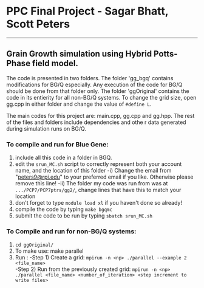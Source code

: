 # PPC Final Project - Sagar Bhatt, Scott Peters #
----------------------------------------------------------------
## Grain Growth simulation using Hybrid Potts-Phase field model.

The code is presented in two folders. The folder 'gg_bgq' contains modifications for BG/Q especially. Any execution of the code for BG/Q should be done from that folder only. The folder 'ggOriginal' contains the code in its entierity for all non-BG/Q systems. To change the grid size, open gg.cpp in either folder and change the value of `#define L`. 

The main codes for this project are: main.cpp, gg.cpp and gg.hpp. The rest of the files and folders include dependencies and othe r data generated during simulation runs on BG/Q.

### To compile and run for Blue Gene:
1) include all this code in a folder in BGQ. 
2) edit the `srun_MC.sh` script to correctly represent both your account name, and the location of this folder
-i) Change the email from "peters9@rpi.edu" to your preferred email if you like. Otherwise please remove this line!
-ii) The folder my code was run from was at `.../PCP7/PCP7ptrs/gg2/`, change lines that have this to match your location
3) don't forget to type `module load xl` if you haven't done so already!
4) compile the code by typing `make bgqmc`
5) submit the code to be run by typing `sbatch srun_MC.sh`

### To Compile and run for non-BG/Q systems:
1) `cd ggOriginal/`
2) To make use: make parallel
3) Run : 
-Step 1) Create a grid: `mpirun -n <np> ./parallel --example 2 <file_name> `		
-Step 2) Run from the previously created grid: `mpirun -n <np> ./parallel <file_name> <number_of_iteration> <step increment to write files>`
